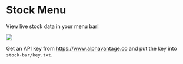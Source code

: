 # Stock Menu

View live stock data in your menu bar!

![](https://i.imgur.com/e89g8Qn.jpg)

Get an API key from https://www.alphavantage.co and put the key into `stock-bar/key.txt`.
